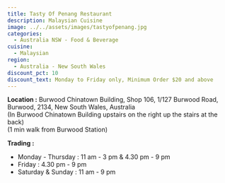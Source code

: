```yaml
---
title: Tasty Of Penang Restaurant
description: Malaysian Cuisine
image: ../../assets/images/tastyofpenang.jpg
categories:
  - Australia NSW - Food & Beverage
cuisine:
  - Malaysian
region:
  - Australia - New South Wales
discount_pct: 10
discount_text: Monday to Friday only, Minimum Order $20 and above
---
```

**Location :** Burwood Chinatown Building, Shop 106, 1/127 Burwood Road, Burwood, 2134, New South Wales, Australia\
(In Burwood Chinatown Building upstairs on the right up the stairs at the back)\
(1 min walk from Burwood Station)

**Trading :**

* Monday - Thursday : 11 am - 3 pm & 4.30 pm - 9 pm
* Friday : 4.30 pm - 9 pm
* Saturday & Sunday : 11 am - 9 pm
